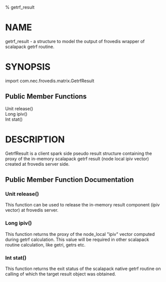 % getrf_result 

# NAME
getrf_result - a structure to model the output of frovedis wrapper of scalapack 
getrf routine. 

# SYNOPSIS

import com.nec.frovedis.matrix.GetrfResult   

## Public Member Functions
Unit release()  
Long ipiv()     
Int stat()   

# DESCRIPTION

GetrfResult is a client spark side pseudo result structure containing the 
proxy of the in-memory scalapack getrf result (node local ipiv vector) created 
at frovedis server side. 

## Public Member Function Documentation
 
### Unit release()
This function can be used to release the in-memory result component (ipiv 
vector) at frovedis server.

### Long ipiv()
This function returns the proxy of the node_local "ipiv" vector computed 
during getrf calculation. This value will be required in other scalapack 
routine calculation, like getri, getrs etc.

### Int stat()
This function returns the exit status of the scalapack native getrf routine 
on calling of which the target result object was obtained. 

